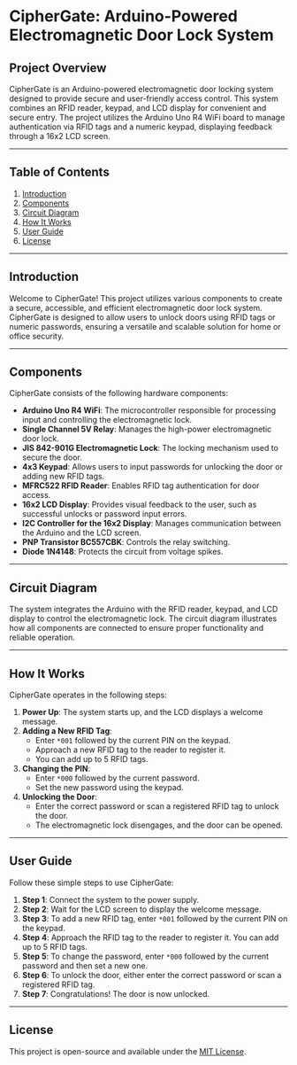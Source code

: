 # CipherGate: Arduino-Powered Electromagnetic Door Lock System

## Project Overview

CipherGate is an Arduino-powered electromagnetic door locking system designed to provide secure and user-friendly access control. This system combines an RFID reader, keypad, and LCD display for convenient and secure entry. The project utilizes the Arduino Uno R4 WiFi board to manage authentication via RFID tags and a numeric keypad, displaying feedback through a 16x2 LCD screen.

---

## Table of Contents
1. [Introduction](#introduction)
2. [Components](#components)
3. [Circuit Diagram](#circuit-diagram)
4. [How It Works](#how-it-works)
5. [User Guide](#user-guide)
6. [License](#license)

---

## Introduction

Welcome to CipherGate! This project utilizes various components to create a secure, accessible, and efficient electromagnetic door lock system. CipherGate is designed to allow users to unlock doors using RFID tags or numeric passwords, ensuring a versatile and scalable solution for home or office security.

---

## Components

CipherGate consists of the following hardware components:

- **Arduino Uno R4 WiFi**: The microcontroller responsible for processing input and controlling the electromagnetic lock.
- **Single Channel 5V Relay**: Manages the high-power electromagnetic door lock.
- **JIS 842-901G Electromagnetic Lock**: The locking mechanism used to secure the door.
- **4x3 Keypad**: Allows users to input passwords for unlocking the door or adding new RFID tags.
- **MFRC522 RFID Reader**: Enables RFID tag authentication for door access.
- **16x2 LCD Display**: Provides visual feedback to the user, such as successful unlocks or password input errors.
- **I2C Controller for the 16x2 Display**: Manages communication between the Arduino and the LCD screen.
- **PNP Transistor BC557CBK**: Controls the relay switching.
- **Diode 1N4148**: Protects the circuit from voltage spikes.

---

## Circuit Diagram

The system integrates the Arduino with the RFID reader, keypad, and LCD display to control the electromagnetic lock. The circuit diagram illustrates how all components are connected to ensure proper functionality and reliable operation.

---

## How It Works

CipherGate operates in the following steps:
1. **Power Up**: The system starts up, and the LCD displays a welcome message.
2. **Adding a New RFID Tag**:
   - Enter `*001` followed by the current PIN on the keypad.
   - Approach a new RFID tag to the reader to register it.
   - You can add up to 5 RFID tags.
3. **Changing the PIN**:
   - Enter `*000` followed by the current password.
   - Set the new password using the keypad.
4. **Unlocking the Door**:
   - Enter the correct password or scan a registered RFID tag to unlock the door.
   - The electromagnetic lock disengages, and the door can be opened.

---

## User Guide

Follow these simple steps to use CipherGate:

1. **Step 1**: Connect the system to the power supply.
2. **Step 2**: Wait for the LCD screen to display the welcome message.
3. **Step 3**: To add a new RFID tag, enter `*001` followed by the current PIN on the keypad.
4. **Step 4**: Approach the RFID tag to the reader to register it. You can add up to 5 RFID tags.
5. **Step 5**: To change the password, enter `*000` followed by the current password and then set a new one.
6. **Step 6**: To unlock the door, either enter the correct password or scan a registered RFID tag.
7. **Step 7**: Congratulations! The door is now unlocked.

---

## License

This project is open-source and available under the [MIT License](LICENSE).
